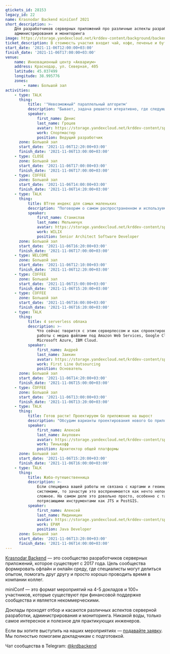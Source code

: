 ```yaml
---
qtickets_id: 28153
legacy_id: 22
name: Krasnodar Backend miniConf 2021
short_description: >-
    Для разработчиков серверных приложений про различные аспекты разработки,
    администрирования и мониторинга
image: https://storage.yandexcloud.net/krddev-content/background/backend.jpg
ticket_description: В стоимость участия входит чай, кофе, печенье и бутерброды.
start_date: '2021-11-06T12:00:00+03:00'
finish_date: '2021-11-06T17:00:00+03:00'
venue:
    name: Инновационный центр «Аквариум»
    address: Краснодар, ул. Северная, 405
    latitude: 45.037499
    longitude: 38.995776
    zones:
        - name: Большой зал
activities:
    - type: TALK
      thing:
          title: '"Невозможный" параллельный алгоритм'
          description: "Бывает, задача решается итеративно, где следующий шаг зависит от результата предыдущего. Кажется, что решение горизонтально не масштабируется и выражается императивным кодом вместо идиоматичного SQL.  \r\nВ докладе вспомним, какие алгоритмы можно распараллелить, что такое MapReduce в программировании и моноид в математике. Выявим общую закономерность и распараллелим то, что ранее казалось невозможным, а бонусом получим красивый SQL."
          speaker:
              first_name: Денис
              last_name: Гроцев
              avatar: https://storage.yandexcloud.net/krddev-content/speakers/denis-grocev.jpg
              work: Спортмастер
              position: Ведущий разработчик
      zone: Большой зал
      start_date: '2021-11-06T12:20:00+03:00'
      finish_date: '2021-11-06T13:00:00+03:00'
    - type: CLOSE
      zone: Большой зал
      start_date: '2021-11-06T17:00:00+03:00'
      finish_date: '2021-11-06T17:00:00+03:00'
    - type: COFFEE
      zone: Большой зал
      start_date: '2021-11-06T14:00:00+03:00'
      finish_date: '2021-11-06T14:20:00+03:00'
    - type: TALK
      thing:
          title: BTree индекс для самых маленьких
          description: "Поговорим о самом распространенном и используемом варианте ускорения выполнения запросов к реляционным БД — BTree индексах.  \r\nЗатронем структуру, особенности, способы применения и влияние данного типа индекса на различные операции при работе с БД."
          speaker:
              first_name: Станислав
              last_name: Мельничук
              avatar: https://storage.yandexcloud.net/krddev-content/speakers/stanislav-melnichuk.jpg
              work: WILIX
              position: Senior Architect Software Developer
      zone: Большой зал
      start_date: '2021-11-06T16:20:00+03:00'
      finish_date: '2021-11-06T17:00:00+03:00'
    - type: WELCOME
      zone: Большой зал
      start_date: '2021-11-06T12:10:00+03:00'
      finish_date: '2021-11-06T12:20:00+03:00'
    - type: COFFEE
      zone: Большой зал
      start_date: '2021-11-06T15:00:00+03:00'
      finish_date: '2021-11-06T15:20:00+03:00'
    - type: COFFEE
      zone: Большой зал
      start_date: '2021-11-06T16:00:00+03:00'
      finish_date: '2021-11-06T16:20:00+03:00'
    - type: TALK
      thing:
          title: 4 serverless облака
          description: >-
              Что сейчас творится с этим серверлессом и как спроектировать сервис для
              работы с медиа файлами под Amazon Web Services, Google Cloud Platform,
              Microsoft Azure, IBM Cloud.
          speaker:
              first_name: Андрей
              last_name: Заикин
              avatar: https://storage.yandexcloud.net/krddev-content/speakers/andrew-zaikin.jpg
              work: First Line Outsourcing
              position: Основатель
      zone: Большой зал
      start_date: '2021-11-06T14:20:00+03:00'
      finish_date: '2021-11-06T15:00:00+03:00'
    - type: COFFEE
      zone: Большой зал
      start_date: '2021-11-06T13:00:00+03:00'
      finish_date: '2021-11-06T13:20:00+03:00'
    - type: TALK
      thing:
          title: Готов расти! Проектируем Go приложение на вырост
          description: "Обсудим варианты проектирования нового Go приложения, чтобы его не пришлось переписывать в самом ближайшем будущем.  \r\nБудет не описание \"серебрянной пули\", которой не существует, а примеры проблем и возможные варианты решения.  \r\nВнешние и внутренние зависимости, настройки окружения, работа в распределенной ненадежной среде, ограничение ресурсов, деплой, и т.д."
          speaker:
              first_name: Алексей
              last_name: Акулович
              avatar: https://storage.yandexcloud.net/krddev-content/speakers/aleksey-akulovich.jpg
              work: Тинькофф
              position: Архитектор общей платформы
      zone: Большой зал
      start_date: '2021-11-06T15:20:00+03:00'
      finish_date: '2021-11-06T16:00:00+03:00'
    - type: TALK
      thing:
          title: Жаба-путешественница
          description: >-
              Если специфика вашей работы не связана с картами и геоинформационными
              системами, то зачастую это воспринимается как нечто непонятное и
              сложное. На самом деле это довольно просто, особенно с такими
              потрясающими инструментами как JTS и PostGIS.
          speaker:
              first_name: Алексей
              last_name: Мидиницин
              avatar: https://storage.yandexcloud.net/krddev-content/speakers/Aleksej-Midinicin.jpg
              work: EPAM
              position: Java Developer
      zone: Большой зал
      start_date: '2021-11-06T13:20:00+03:00'
      finish_date: '2021-11-06T14:00:00+03:00'
---
```


[Krasnodar Backend](https://t.me/krdbackend) — это сообщество разработчиков серверных приложений, которое существует с 2017 года. Цель сообщества формировать офлайн и онлайн среду, где специалисты могут делиться опытом, помогать друг другу и просто хорошо проводить время в компании коллег.

miniConf — это формат мероприятий на 4-5 докладов и 100+ участников, которые существуют при финансовой поддержке сообщества и является некоммерческими.

Доклады проходят отбор и касаются различных аспектов серверной разработки, администрирования и мониторинга. Никакой воды, только самое интересное и полезное для практикующих инженеров.

Если вы хотите выступить на наших мероприятиях — [подавайте заявку](https://krd.dev/cfp). Мы полностью помогаем докладчикам с подготовкой.

Чат сообщества в Telegram: [@krdbackend](https://t.me/krdbackend)
